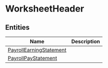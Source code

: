 
# WorksheetHeader


## Entities

|Name|Description|
|---|---|
|[PayrollEarningStatement](PayrollEarningStatement.cdm.json)||
|[PayrollPayStatement](PayrollPayStatement.cdm.json)||
